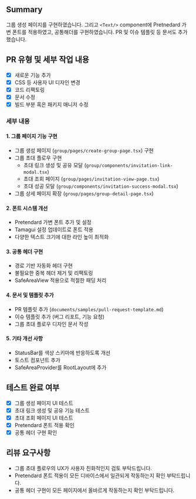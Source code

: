 ## Summary

그룹 생성 페이지를 구현하였습니다. 그리고 `<Text/>` component에 Pretnedard 가변 폰트를 적용하였고, 공통해더를 구현하였습니다. PR 및 이슈 템플릿 등 문서도 추가했습니다.

## PR 유형 및 세부 작업 내용

- [x] 새로운 기능 추가
- [x] CSS 등 사용자 UI 디자인 변경
- [x] 코드 리팩토링
- [x] 문서 수정
- [x] 빌드 부분 혹은 패키지 매니저 수정

### 세부 내용

#### 1. 그룹 페이지 기능 구현

- 그룹 생성 페이지 (`group/pages/create-group-page.tsx`) 구현
- 그룹 초대 플로우 구현
  - 초대 링크 생성 및 공유 모달 (`group/components/invitation-link-modal.tsx`)
  - 초대 조회 페이지 (`group/pages/invitation-view-page.tsx`)
  - 초대 성공 모달 (`group/components/invitation-success-modal.tsx`)
- 그룹 상세 페이지 확장 (`group/pages/group-detail-page.tsx`)

#### 2. 폰트 시스템 개선

- Pretendard 가변 폰트 추가 및 설정
- Tamagui 설정 업데이트로 폰트 적용
- 다양한 텍스트 크기에 대한 라인 높이 최적화

#### 3. 공통 헤더 구현

- 경로 기반 자동화 헤더 구현
- 불필요한 중복 헤더 제거 및 리팩토링
- SafeAreaView 적용으로 적절한 패딩 처리

#### 4. 문서 및 템플릿 추가

- PR 템플릿 추가 (`documents/samples/pull-request-template.md`)
- 이슈 템플릿 추가 (버그 리포트, 기능 요청)
- 그룹 초대 플로우 디자인 문서 작성

#### 5. 기타 개선 사항

- StatusBar를 색상 스키마에 반응하도록 개선
- 토스트 컴포넌트 추가
- SafeAreaProvider를 RootLayout에 추가

## 테스트 완료 여부

- [x] 그룹 생성 페이지 UI 테스트
- [x] 초대 링크 생성 및 공유 기능 테스트
- [x] 초대 조회 페이지 UI 테스트
- [x] Pretendard 폰트 적용 확인
- [x] 공통 헤더 구현 확인

## 리뷰 요구사항

- 그룹 초대 플로우의 UX가 사용자 친화적인지 검토 부탁드립니다.
- Pretendard 폰트 적용이 모든 디바이스에서 일관되게 작동하는지 확인 부탁드립니다.
- 공통 헤더 구현이 모든 페이지에서 올바르게 작동하는지 확인 부탁드립니다.
